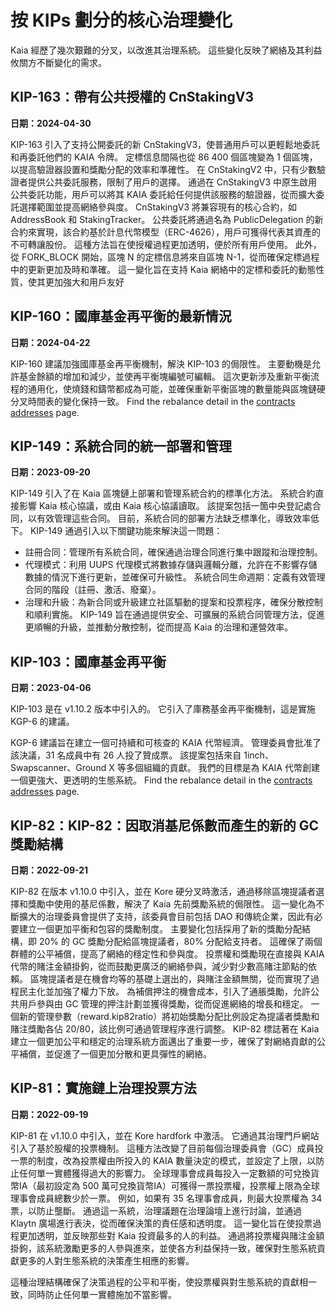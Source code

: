 # 按 KIPs 劃分的核心治理變化

Kaia 經歷了幾次艱難的分叉，以改進其治理系統。 這些變化反映了網絡及其利益攸關方不斷變化的需求。

## KIP-163：帶有公共授權的 CnStakingV3<a id="KIP-163"></a>

**日期：2024-04-30**

KIP-163 引入了支持公開委託的新 CnStakingV3，使普通用戶可以更輕鬆地委託和再委託他們的 KAIA 令牌。 定標信息間隔也從 86 400 個區塊變為 1 個區塊，以提高驗證器設置和獎勵分配的效率和準確性。
在 CnStakingV2 中，只有少數驗證者提供公共委託服務，限制了用戶的選擇。 通過在 CnStakingV3 中原生啟用公共委託功能，用戶可以將其 KAIA 委託給任何提供該服務的驗證器，從而擴大委託選擇範圍並提高網絡參與度。
CnStakingV3 將兼容現有的核心合約，如 AddressBook 和 StakingTracker。 公共委託將通過名為 PublicDelegation 的新合約來實現，該合約基於計息代幣模型（ERC-4626），用戶可獲得代表其資產的不可轉讓股份。 這種方法旨在使授權過程更加透明，便於所有用戶使用。
此外，從 FORK_BLOCK 開始，區塊 N 的定標信息將來自區塊 N-1，從而確保定標過程中的更新更加及時和準確。 這一變化旨在支持 Kaia 網絡中的定標和委託的動態性質，使其更加強大和用戶友好

## KIP-160：國庫基金再平衡的最新情況<a id="KIP-160"></a>

**日期：2024-04-22**

KIP-160 建議加強國庫基金再平衡機制，解決 KIP-103 的侷限性。 主要動機是允許基金餘額的增加和減少，並使再平衡塊編號可編輯。 這次更新涉及重新平衡流程的通用化，使燒錢和鑄幣都成為可能，並確保重新平衡區塊的數量能與區塊鏈硬分叉時間表的變化保持一致。 Find the rebalance detail in the [contracts addresses](../../references/contract-addresses) page.

## KIP-149：系統合同的統一部署和管理<a id="KIP-149"></a>

**日期：2023-09-20**

KIP-149 引入了在 Kaia 區塊鏈上部署和管理系統合約的標準化方法。 系統合約直接影響 Kaia 核心協議，或由 Kaia 核心協議讀取。 該提案包括一箇中央登記處合同，以有效管理這些合同。 目前，系統合同的部署方法缺乏標準化，導致效率低下。 KIP-149 通過引入以下關鍵功能來解決這一問題：

- 註冊合同：管理所有系統合同，確保通過治理合同進行集中跟蹤和治理控制。
- 代理模式：利用 UUPS 代理模式將數據存儲與邏輯分離，允許在不影響存儲數據的情況下進行更新，並確保可升級性。
 系統合同生命週期：定義有效管理合同的階段（註冊、激活、廢棄）。
- 治理和升級：為新合同或升級建立社區驅動的提案和投票程序，確保分散控制和順利實施。
 KIP-149 旨在通過提供安全、可擴展的系統合同管理方法，促進更順暢的升級，並推動分散控制，從而提高 Kaia 的治理和運營效率。

## KIP-103：國庫基金再平衡<a id="KIP-103"></a>

**日期：2023-04-06**

KIP-103 是在 v1.10.2 版本中引入的。 它引入了庫務基金再平衡機制，這是實施 KGP-6 的建議。

KGP-6 建議旨在建立一個可持續和可核查的 KAIA 代幣經濟。 管理委員會批准了該決議，31 名成員中有 26 人投了贊成票。 該提案包括來自 1inch、Swapscanner、Ground X 等多個組織的貢獻。 我們的目標是為 KAIA 代幣創建一個更強大、更透明的生態系統。 Find the rebalance detail in the [contracts addresses](../../references/contract-addresses) page.

## KIP-82：KIP-82：因取消基尼係數而產生的新的 GC 獎勵結構<a id="KIP-82"></a>

**日期：2022-09-21**

KIP-82 在版本 v1.10.0 中引入，並在 Kore 硬分叉時激活，通過移除區塊提議者選擇和獎勵中使用的基尼係數，解決了 Kaia 先前獎勵系統的侷限性。 這一變化為不斷擴大的治理委員會提供了支持，該委員會目前包括 DAO 和傳統企業，因此有必要建立一個更加平衡和包容的獎勵制度。
主要變化包括採用了新的獎勵分配結構，即 20% 的 GC 獎勵分配給區塊提議者，80% 分配給支持者。 這確保了兩個群體的公平補償，提高了網絡的穩定性和參與度。 投票權和獎勵現在直接與 KAIA 代幣的賭注金額掛鉤，從而鼓勵更廣泛的網絡參與，減少對少數高賭注節點的依賴。 區塊提議者是在機會均等的基礎上選出的，與賭注金額無關，從而實現了過程民主化並加強了權力下放。
為補償押注的機會成本，引入了通脹獎勵，允許公共用戶參與由 GC 管理的押注計劃並獲得獎勵，從而促進網絡的增長和穩定。
一個新的管理參數（reward.kip82ratio）將初始獎勵分配比例設定為提議者獎勵和賭注獎勵各佔 20/80，該比例可通過管理程序進行調整。
KIP-82 標誌著在 Kaia 建立一個更加公平和穩定的治理系統方面邁出了重要一步，確保了對網絡貢獻的公平補償，並促進了一個更加分散和更具彈性的網絡。

## KIP-81：實施鏈上治理投票方法<a id="KIP-81"></a>

**日期：2022-09-19**

KIP-81 在 v1.10.0 中引入，並在 Kore hardfork 中激活。 它通過其治理門戶網站引入了基於股權的投票機制。 這種方法改變了目前每個治理委員會（GC）成員投一票的制度，改為投票權由所投入的 KAIA 數量決定的模式，並設定了上限，以防止任何單一實體獲得過大的影響力。
全球理事會成員每投入一定數額的可兌換貨幣IA（最初設定為 500 萬可兌換貨幣IA）可獲得一票投票權，投票權上限為全球理事會成員總數少於一票。 例如，如果有 35 名理事會成員，則最大投票權為 34 票，以防止壟斷。
通過這一系統，治理議題在治理論壇上進行討論，並通過 Klaytn 廣場進行表決，從而確保決策的責任感和透明度。
這一變化旨在使投票過程更加透明，並反映那些對 Kaia 投資最多的人的利益。 通過將投票權與賭注金額掛鉤，該系統激勵更多的人參與進來，並使各方利益保持一致，確保對生態系統貢獻更多的人對生態系統的決策產生相應的影響。

這種治理結構確保了決策過程的公平和平衡，使投票權與對生態系統的貢獻相一致，同時防止任何單一實體施加不當影響。
